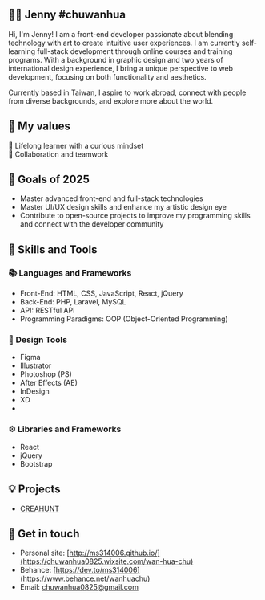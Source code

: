 ## 👩‍🦰 Jenny #chuwanhua

Hi, I'm Jenny! I am a front-end developer passionate about blending technology with art to create intuitive user experiences. I am currently self-learning full-stack development through online courses and training programs. With a background in graphic design and two years of international design experience, I bring a unique perspective to web development, focusing on both functionality and aesthetics.

Currently based in Taiwan, I aspire to work abroad, connect with people from diverse backgrounds, and explore more about the world. 

## 🌱 My values
🍏 Lifelong learner with a curious mindset<br>
🙌 Collaboration and teamwork<br>

## 🎯 Goals of 2025

- Master advanced front-end and full-stack technologies
- Master UI/UX design skills and enhance my artistic design eye
- Contribute to open-source projects to improve my programming skills and connect with the developer community

## 🧠 Skills and Tools
### 📚 Languages and Frameworks
- Front-End: HTML, CSS, JavaScript, React, jQuery
- Back-End: PHP, Laravel, MySQL
- API: RESTful API
- Programming Paradigms: OOP (Object-Oriented Programming)

### 🎨 Design Tools
- Figma
- Illustrator
- Photoshop (PS)
- After Effects (AE)
- InDesign
- XD
- 
### ⚙️ Libraries and Frameworks
- React
- jQuery
- Bootstrap

## 💡 Projects
- [CREAHUNT](https://chuwanhua.github.io/creahunt.github.io/)
  
## 🔗 Get in touch
- Personal site: [http://ms314006.github.io/](https://chuwanhua0825.wixsite.com/wan-hua-chu)
- Behance: [https://dev.to/ms314006](https://www.behance.net/wanhuachu)
- Email: chuwanhua0825@gmail.com
